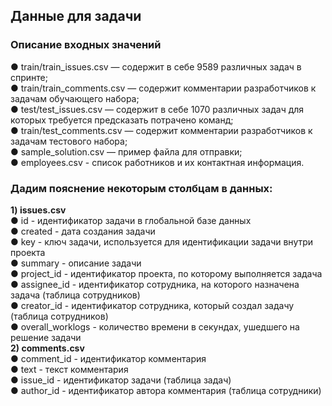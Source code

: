 ## __Данные для задачи__  
### __Описание входных значений__  
● train/train_issues.csv — содержит в себе 9589 различных задач в спринте;  
● train/train_comments.csv — содержит комментарии разработчиков к задачам обучающего набора;  
● test/test_issues.csv — содержит в себе 1070 различных задач для которых требуется предсказать потрачено команд;  
● train/test_comments.csv — содержит комментарии разработчиков к задачам тестового набора;  
● sample_solution.csv — пример файла для отправки;  
● employees.csv - cписок работников и их контактная информация.  
### __Дадим пояснение некоторым столбцам в данных:__  
__1) issues.csv__  
● id - идентификатор задачи в глобальной базе данных  
● created - дата создания задачи  
● key - ключ задачи, используется для идентификации задачи внутри проекта  
● summary - описание задачи  
● project_id - идентификатор проекта, по которому выполняется задача  
● assignee_id - идентификатор сотрудника, на которого назначена задача (таблица сотрудников)  
● creator_id - идентификатор сотрудника, который создал задачу (таблица сотрудников)  
● overall_worklogs - количество времени в секундах, ушедшего на решение задачи  
__2) comments.csv__   
● comment_id - идентификатор комментария  
● text - текст комментария  
● issue_id - идентификатор задачи (таблица задач)  
● author_id - идентификатор автора комментария (таблица сотрудники)  
